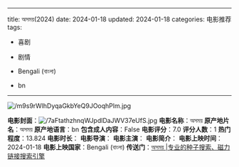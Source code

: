 
---
title: অসময়(2024)
date: 2024-01-18
updated: 2024-01-18
categories: 电影推荐
tags:

- 喜剧
- 剧情

- Bengali (বাংলা)
- bn
---

<img src="https://image.tmdb.org/t/p/original/m9s9rWlhDyqaGkbYeQ9JOoqhPlm.jpg" alt="/m9s9rWlhDyqaGkbYeQ9JOoqhPlm.jpg" title="/m9s9rWlhDyqaGkbYeQ9JOoqhPlm.jpg">

**电影封面**：<img src="https://image.tmdb.org/t/p/w200/7aFtathzhnqWJpdlDaJWV37eUfS.jpg" alt="/7aFtathzhnqWJpdlDaJWV37eUfS.jpg" title="/7aFtathzhnqWJpdlDaJWV37eUfS.jpg">
**电影名称**：অসময়
**原产地片名**：অসময়
**原产地语言**：bn
**包含成人内容**：False
**电影评分**：7.0
**评分人数**：1
**热门程度**：13.824
**电影时长**：
**电影导演**：
**电影主演**：
**电影简介**：
**电影上映时间**：2024-01-18
**电影上映国家**：Bengali (বাংলা)
**传送门**：[অসময় |专业的种子搜索、磁力链接搜索引擎](https://movie.amd794.com:2083/?search=%E0%A6%85%E0%A6%B8%E0%A6%AE%E0%A7%9F&ordering=&mode=match_phrase&page_size=10&page=1)

